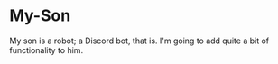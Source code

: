 # My-Son
My son is a robot; a Discord bot, that is. I'm going to add quite a bit of functionality to him.
